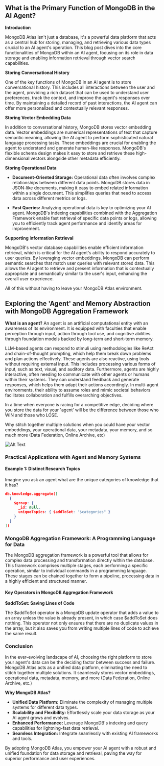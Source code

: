 ## What is the Primary Function of MongoDB in the AI Agent?

**Introduction**

MongoDB Atlas isn't just a database, it's a powerful data platform that acts as a central hub for storing, managing, and retrieving various data types crucial to an AI agent's operation. This blog post dives into the core functionalities of MongoDB within an AI agent, focusing on its role in data storage and enabling information retrieval through vector search capabilities.

**Storing Conversational History**

One of the key functions of MongoDB in an AI agent is to store conversational history. This includes all interactions between the user and the agent, providing a rich dataset that can be used to understand user preferences, track the context, and improve the agent's responses over time. By maintaining a detailed record of past interactions, the AI agent can offer more personalized and contextually relevant responses.

**Storing Vector Embedding Data**

In addition to conversational history, MongoDB stores vector embedding data. Vector embeddings are numerical representations of text that capture semantic meaning, allowing the AI agent to perform sophisticated natural language processing tasks. These embeddings are crucial for enabling the agent to understand and generate human-like responses. MongoDB's flexible schema design makes it easy to store and retrieve these high-dimensional vectors alongside other metadata efficiently.

**Storing Operational Data**
* **Document-Oriented Storage:**  Operational data often involves complex relationships between different data points.  MongoDB stores data in JSON-like documents, making it easy to embed related information within a single document. This simplifies queries that need to access data across different metrics or logs.

* **Fast Queries:**  Analyzing operational data is key to optimizing your AI agent. MongoDB's indexing capabilities combined with the Aggregation Framework enable fast retrieval of specific data points or logs, allowing you to efficiently track agent performance and identify areas for improvement.


**Supporting Information Retrieval**

MongoDB's vector database capabilities enable efficient information retrieval, which is critical for the AI agent's ability to respond accurately to user queries. By leveraging vector embeddings, MongoDB can perform semantic searches that match user queries with relevant stored data. This allows the AI agent to retrieve and present information that is contextually appropriate and semantically similar to the user's input, enhancing the overall user experience. 

All of this without having to leave your MongoDB Atlas environment.

## Exploring the 'Agent' and Memory Abstraction with MongoDB Aggregation Framework

**What is an agent?**
An agent is an artificial computational entity with an awareness of its environment. It is equipped with faculties that enable perception through input, action through tool use, and cognitive abilities through foundation models backed by long-term and short-term memory. 

LLM-based agents can respond to stimuli using methodologies like ReAct and chain-of-thought prompting, which help them break down problems and plan actions effectively. These agents are also reactive, using tools without requiring external input. This includes processing various forms of input, such as text, visual, and auditory data.
Furthermore, agents are highly interactive, often needing to communicate with other agents or humans within their systems. They can understand feedback and generate responses, which helps them adapt their actions accordingly. In multi-agent environments, their ability to assume roles and mimic societal behaviors facilitates collaboration and fulfills overarching objectives. 

In a time when everyone is racing for a competitive edge, deciding where you store the data for your 'agent' will be the difference between those who WIN and those who LOSE.

Why stitch together multiple solutions when you could have your vector embeddings, your operational data, your metadata, your memory, and so much more (Data Federation, Online Archive, etc)

![Alt Text](https://y.yarn.co/1c9a5954-8775-4bf7-8223-119a0dd40898_text.gif)

### Practical Applications with Agent and Memory Systems
#### Example 1: Distinct Research Topics
Imagine you ask an agent what are the unique categories of knowledge that it has? 
```json
db.knowledge.aggregate([
  {
    $group: {
      _id: null,
      uniqueTopics: { $addToSet: "$categories" }
    }
  }
])
```

### MongoDB Aggregation Framework: A Programming Language for Data

The MongoDB aggregation framework is a powerful tool that allows for complex data processing and transformation directly within the database. This framework comprises multiple stages, each performing a specific operation, similar to individual commands in a programming language. These stages can be chained together to form a pipeline, processing data in a highly efficient and structured manner.

#### Key Operators in MongoDB Aggregation Framework

**$addToSet: Saving Lines of Code**

The $addToSet operator is a MongoDB update operator that adds a value to an array unless the value is already present, in which case $addToSet does nothing. This operator not only ensures that there are no duplicate values in the array, but it also saves you from writing multiple lines of code to achieve the same result.


### Conclusion

In the ever-evolving landscape of AI, choosing the right platform to store your agent's data can be the deciding factor between success and failure. MongoDB Atlas acts as a unified data platform, eliminating the need to stitch together multiple solutions. It seamlessly stores vector embeddings, operational data, metadata, memory, and more (Data Federation, Online Archive, etc.)

**Why MongoDB Atlas?**

* **Unified Data Platform:** Eliminate the complexity of managing multiple systems for different data types.
* **Scalability and Flexibility:** Effortlessly scale your data storage as your AI agent grows and evolves.
* **Enhanced Performance:** Leverage MongoDB's indexing and query capabilities for lightning-fast data retrieval.
* **Seamless Integration:** Integrate seamlessly with existing AI frameworks and tools.

By adopting MongoDB Atlas, you empower your AI agent with a robust and unified foundation for data storage and retrieval, paving the way for superior performance and user experiences.
